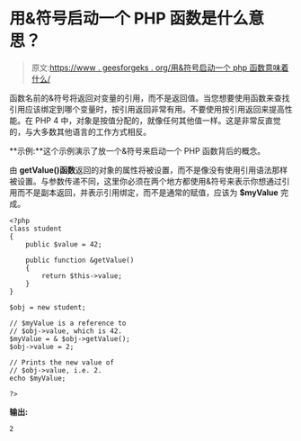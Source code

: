 # 用&符号启动一个 PHP 函数是什么意思？

> 原文:[https://www . geesforgeks . org/用&符号启动一个 php 函数意味着什么/](https://www.geeksforgeeks.org/what-does-it-mean-to-start-a-php-function-with-an-ampersand/)

函数名前的&符号将返回对变量的引用，而不是返回值。当您想要使用函数来查找引用应该绑定到哪个变量时，按引用返回非常有用。不要使用按引用返回来提高性能。在 PHP 4 中，对象是按值分配的，就像任何其他值一样。这是非常反直觉的，与大多数其他语言的工作方式相反。

**示例:**这个示例演示了放一个&符号来启动一个 PHP 函数背后的概念。

由 **getValue()函数**返回的对象的属性将被设置，而不是像没有使用引用语法那样被设置。与参数传递不同，这里你必须在两个地方都使用&符号来表示你想通过引用而不是副本返回，并表示引用绑定，而不是通常的赋值，应该为 **$myValue** 完成。

```
<?php
class student
{
    public $value = 42;

    public function &getValue()
    {
        return $this->value;
    }
}

$obj = new student;

// $myValue is a reference to 
// $obj->value, which is 42.
$myValue = & $obj->getValue(); 
$obj->value = 2;

// Prints the new value of 
// $obj->value, i.e. 2.
echo $myValue; 

?>
```

**输出:**

```
2
```